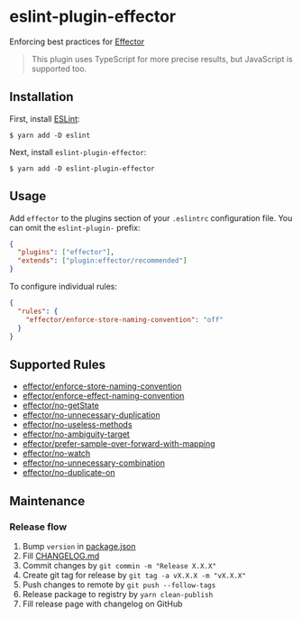 # eslint-plugin-effector

Enforcing best practices for [Effector](http://effector.dev/)

> This plugin uses TypeScript for more precise results, but JavaScript is supported too.

## Installation

First, install [ESLint](http://eslint.org):

```
$ yarn add -D eslint
```

Next, install `eslint-plugin-effector`:

```
$ yarn add -D eslint-plugin-effector
```

## Usage

Add `effector` to the plugins section of your `.eslintrc` configuration file. You can omit the `eslint-plugin-` prefix:

```json
{
  "plugins": ["effector"],
  "extends": ["plugin:effector/recommended"]
}
```

To configure individual rules:

```json
{
  "rules": {
    "effector/enforce-store-naming-convention": "off"
  }
}
```

## Supported Rules

- [effector/enforce-store-naming-convention](rules/enforce-store-naming-convention/enforce-store-naming-convention.md)
- [effector/enforce-effect-naming-convention](rules/enforce-effect-naming-convention/enforce-effect-naming-convention.md)
- [effector/no-getState](rules/no-getState/no-getState.md)
- [effector/no-unnecessary-duplication](rules/no-unnecessary-duplication/no-unnecessary-duplication.md)
- [effector/no-useless-methods](rules/no-useless-methods/no-useless-methods.md)
- [effector/no-ambiguity-target](rules/no-ambiguity-target/no-ambiguity-target.md)
- [effector/prefer-sample-over-forward-with-mapping](rules/prefer-sample-over-forward-with-mapping/prefer-sample-over-forward-with-mapping.md)
- [effector/no-watch](rules/no-watch/no-watch.md)
- [effector/no-unnecessary-combination](rules/no-unnecessary-combination/no-unnecessary-combination.md)
- [effector/no-duplicate-on](rules/no-duplicate-on/no-duplicate-on.md)

## Maintenance

### Release flow

1. Bump `version` in [package.json](package.json)
2. Fill [CHANGELOG.md](CHANGELOG.md)
3. Commit changes by `git commin -m "Release X.X.X"`
4. Create git tag for release by `git tag -a vX.X.X -m "vX.X.X"`
5. Push changes to remote by `git push --follow-tags`
6. Release package to registry by `yarn clean-publish`
7. Fill release page with changelog on GitHub
